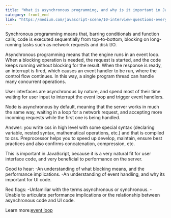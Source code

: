```yaml
---
title: "What is asynchronous programming, and why is it important in JavaScript?"
category: front_end
link: "https://medium.com/javascript-scene/10-interview-questions-every-javascript-developer-should-know-6fa6bdf5ad95#.hj5vgigx7"
---
```

Synchronous programming means that, barring conditionals and function calls, code is executed sequentially from top-to-bottom, blocking on long-running tasks such as network requests and disk I/O.

Asynchronous programming means that the engine runs in an event loop. When a blocking operation is needed, the request is started, and the code keeps running without blocking for the result. When the response is ready, an interrupt is fired, which causes an event handler to be run, where the control flow continues. In this way, a single program thread can handle many concurrent operations.

User interfaces are asynchronous by nature, and spend most of their time waiting for user input to interrupt the event loop and trigger event handlers.

Node is asynchronous by default, meaning that the server works in much the same way, waiting in a loop for a network request, and accepting more incoming requests while the first one is being handled.

Answer: you write css in high level with some special syntax (declaring variable, nested syntax, mathematical operations, etc.) and that is compiled to css. Preprocessor helps you to speed up develop, maintain, ensure best practices and also confirms concatenation, compression, etc.

This is important in JavaScript, because it is a very natural fit for user interface code, and very beneficial to performance on the server.

Good to hear:
-An understanding of what blocking means, and the performance implications.
-An understanding of event handling, and why its important for UI code.

Red flags:
-Unfamiliar with the terms asynchronous or synchronous.
-Unable to articulate performance implications or the relationship between asynchronous code and UI code.

Learn more:[event loop](https://youtu.be/8aGhZQkoFbQ)
